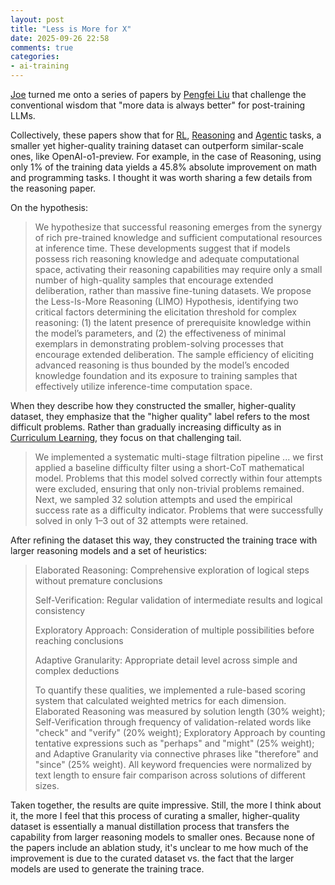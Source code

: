 ```yaml
---
layout: post
title: "Less is More for X"
date: 2025-09-26 22:58
comments: true
categories: 
- ai-training
---
```


[Joe](https://x.com/joecole) turned me onto a series of papers by [Pengfei
Liu](https://scholar.google.com/citations?hl=en&user=oIz_CYEAAAAJ&view_op=list_works&sortby=pubdate)
that challenge the conventional wisdom that "more data is always better" for
post-training LLMs. 

Collectively, these papers show that for
[RL](https://arxiv.org/pdf/2502.11886),
[Reasoning](https://arxiv.org/pdf/2502.03387) and
[Agentic](https://arxiv.org/pdf/2509.17567) tasks, a smaller yet higher-quality
training dataset can outperform similar-scale ones, like OpenAI-o1-preview. For
example, in the case of Reasoning, using only 1% of the training data yields
a 45.8% absolute improvement on math and programming tasks. I thought it was
worth sharing a few details from the reasoning paper. 

On the hypothesis:

> We hypothesize that successful reasoning emerges from the synergy of rich
> pre-trained knowledge and sufficient computational resources at inference
> time. These developments suggest that if models possess rich reasoning
> knowledge and adequate computational space, activating their reasoning
> capabilities may require only a small number of high-quality samples that
> encourage extended deliberation, rather than massive fine-tuning datasets. We
> propose the Less-Is-More Reasoning (LIMO) Hypothesis, identifying two
> critical factors determining the elicitation threshold for complex reasoning:
> (1) the latent presence of prerequisite knowledge within the model’s
> parameters, and (2) the effectiveness of minimal exemplars in demonstrating
> problem-solving processes that encourage extended deliberation. The sample
> efficiency of eliciting advanced reasoning is thus bounded by the model’s
> encoded knowledge foundation and its exposure to training samples that
> effectively utilize inference-time computation space.

When they describe how they constructed the smaller, higher-quality dataset,
they emphasize that the "higher quality" label refers to the most difficult
problems. Rather than gradually increasing difficulty as in
[Curriculum Learning](https://en.wikipedia.org/wiki/Curriculum_learning), they
focus on that challenging tail. 

> We implemented a systematic multi-stage filtration pipeline ... we first
> applied a baseline difficulty filter using a short-CoT mathematical model.
> Problems that this model solved correctly within four attempts were excluded,
> ensuring that only non-trivial problems remained. Next, we sampled 32
> solution attempts and used the empirical success rate as a difficulty
> indicator. Problems that were successfully solved in only 1–3 out of 32
> attempts were retained. 

After refining the dataset this way, they constructed the training trace with
larger reasoning models and a set of heuristics:

> Elaborated Reasoning: Comprehensive exploration of logical steps without
> premature conclusions 
>
> Self-Verification: Regular validation of intermediate results and logical
> consistency 
>
> Exploratory Approach: Consideration of multiple possibilities before reaching
> conclusions 
>
> Adaptive Granularity: Appropriate detail level across simple and complex
> deductions 
>
> To quantify these qualities, we implemented a rule-based scoring system that
> calculated weighted metrics for each dimension. Elaborated Reasoning was
> measured by solution length (30% weight); Self-Verification through frequency
> of validation-related words like "check" and "verify" (20% weight);
> Exploratory Approach by counting tentative expressions such as "perhaps" and
> "might" (25% weight); and Adaptive Granularity via connective phrases like
> "therefore" and "since" (25% weight). All keyword frequencies were normalized
> by text length to ensure fair comparison across solutions of different sizes.

Taken together, the results are quite impressive. Still, the more I think about
it, the more I feel that this process of curating a smaller, higher-quality
dataset is essentially a manual distillation process that transfers the
capability from larger reasoning models to smaller ones. Because none of the
papers include an ablation study, it's unclear to me how much of the improvement
is due to the curated dataset vs. the fact that the larger models are used to
generate the training trace.
